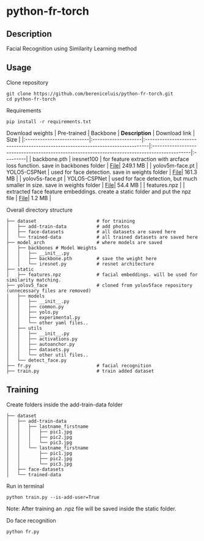 # python-fr-torch
## Description
Facial Recognition using Similarity Learning method

## Usage
Clone repository
```
git clone https://github.com/bereniceluis/python-fr-torch.git
cd python-fr-torch
```  

Requirements
```
pip install -r requirements.txt
```

Download weights
| Pre-trained               | Backbone            | **Description**                                                                | Download link                                                                                | Size     |
|:--------------------------|:--------------------|:-------------------------------------------------------------------------------|:---------------------------------------------------------------------------------------------|:---------|
| backbone.pth              | iresnet100          | for feature extraction with arcface loss function. save in backbones folder    | [File](https://drive.google.com/file/d/1TVfnDTCYa1bS9Yat-h2SAos0qjAwN3vI/view?usp=drive_link)| 249.1 MB |
| yolov5m-face.pt           | YOLO5-CSPNet        | used for face detection. save in weights folder                                | [File](https://drive.google.com/file/d/1bP86MtZNFQ-c8dgYf_-UuGAthnzSdmFr/view?usp=drive_link)| 161.3 MB |
| yolov5s-face.pt           | YOLO5-CSPNet        | used for face detection, but much smaller in size. save in weights folder      | [File](https://drive.google.com/file/d/11oKjCKTVVTXqX5T9GJ9mdPAxCu9eZS2S/view?usp=drive_link)| 54.4 MB  |
| features.npz              |                     | extracted face feature embeddings. create a static folder and put the npz file | [File](https://drive.google.com/file/d/1IDO2YmtWMhgUdhfczsEIKGDTRN0N3auA/view?usp=drive_link)| 1.2 MB   |  

Overall directory structure

```
├── dataset                      # for training
│   ├── add-train-data           # add photos
│   ├── face-datasets            # all datasets are saved here
│   └── trained-data             # all trained datasets are saved here
├── model_arch                   # where models are saved
│   ├── backbones # Model Weights
│   │   ├── __init__.py
│   │   ├── backbone.pth         # save the weight here
│   │   └── iresnet.py           # resnet architecture
├── static
│   ├── features.npz             # facial embeddings. will be used for similarity matching.
├── yolov5_face                  # cloned from yolov5face repository (unnecessary files are removed)
│   ├── models
│   │   ├── __init__.py
│   │   ├── common.py
│   │   ├── yolo.py
│   │   ├── experimental.py
│   │   └── other yaml files..
│   ├── utils
│   │   ├── __init__.py
│   │   ├── activations.py
│   │   ├── autoanchor.py
│   │   ├── datasets.py
│   │   └── other util files..
│   └── detect_face.py
├── fr.py                        # facial recognition
├── train.py                     # train added dataset
```

## Training

Create folders inside the add-train-data folder
```
├── dataset                      
│   ├── add-train-data           
│   │   ├── lastname_firstname
│   │   │   ├── pic1.jpg
│   │   │   ├── pic2.jpg
│   │   │   └── pic3.jpg
│   │   └── lastname_firstname
│   │       ├── pic1.jpg
│   │       ├── pic2.jpg
│   │       └── pic3.jpg
│   ├── face-datasets
│   └── trained-data   
```
Run in terminal
```
python train.py --is-add-user=True
```
Note: After training an .npz file will be saved inside the static folder.  

Do face recognition
```
python fr.py
```


